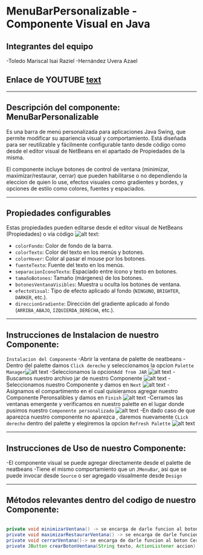 # MenuBarPersonalizable - Componente Visual en Java

## Integrantes del equipo
-Toledo Mariscal Isai Raziel
-Hernández Uvera Azael

## Enlace de YOUTUBE [text](https://youtu.be/8Joq9oHXypw)
---

## Descripción del componente: MenuBarPersonalizable

 Es una barra de menú personalizada para aplicaciones Java Swing, que permite modificar su apariencia visual y comportamiento. Está diseñada para ser reutilizable y fácilmente configurable tanto desde código como desde el editor visual de NetBeans en el apartado de Propiedades de la misma.

El componente incluye botones de control de ventana (minimizar, maximizar/restaurar, cerrar) que pueden habilitarse o no dependiendo la eleccion de quien lo use, efectos visuales como gradientes y bordes, y opciones de estilo como colores, fuentes y espaciados.

---

## Propiedades configurables

Estas propiedades pueden editarse desde el editor visual de NetBeans (Propiedades) o vía código ![alt text](Images/image-1.png):

- `colorFondo`: Color de fondo de la barra.
- `colorTexto`: Color del texto en los menús y botones.
- `colorHover`: Color al pasar el mouse por los botones.
- `fuenteTexto`: Fuente del texto en los menús.
- `separacionIconoTexto`: Espaciado entre ícono y texto en botones.
- `tamañoBotones`: Tamaño (márgenes) de los botones.
- `botonesVentanaVisibles`: Muestra u oculta los botones de ventana.
- `efectoVisual`: Tipo de efecto aplicado al fondo (`NINGUNO`, `BRIGHTER`, `DARKER`, etc.).
- `direccionGradiente`: Dirección del gradiente aplicado al fondo (`ARRIBA_ABAJO`, `IZQUIERDA_DERECHA`, etc.).

---

## Instrucciones de Instalacion de nuestro Componente:

`Instalacion del Componente`
-Abrir la ventana de palette de neatbeans
-Dentro del palette damos `Click derecho` y seleccionamos la opcion `Palette Manager`![alt text](Images/image-3.png)
-Seleccionamos la opcion`Add from JAR` ![alt text](Images/image-4.png)
-Buscamos nuestro archivo jar de nuestro Componente ![alt text](Images/image-5.png)
-Seleccionamos nuestro Componente y damos en `Next` ![alt text](Images/image-6.png)
-Asignamos el compartimento en el cual quisieramos agregar nuestro Componente Peronsalibles y damos en `Finish`  ![alt text](Images/image-7.png)
-Cerramos las ventanas emergente y verificamos en nuestro palette en el lugar donde pusimos nuestro `Componente personalizado` ![alt text](Images/image-8.png)
-En dado caso de que aparezca nuestro componente  no aparezca , daremos nuevamente `CLick derecho` dentro del palette y elegiremos la opcion `Refresh Palette` ![alt text](Images/image-9.png)

---

## Instrucciones de Uso de nuestro Componente:

-El componente visual se puede agregar directamente desde el palette de neatbeans
-Tiene el mismo comportamiento que un `JMenuBar`, asi que se puede invocar desde `Source` o ser agregado visualmente desde `Design` 

---

## Métodos relevantes dentro del codigo de nuestro Componente:
```Java

private void minimizarVentana() -> se encarga de darle funcion al boton Minimizar creado para que se muestren en nuestro menu.
private void maximizarRestaurarVentana() -> se encarga de darle funcion al boton Maximizar creado para que se muestren en nuestro menu.
private void cerrarVentana()-> se encarga de darle funcion al boton Cerrar creado para que se muestren en nuestro menu.
private JButton crearBotonVentana(String texto, ActionListener accion) -> se encarga de darle propiedades a nuestros botones creados de nuestro menu personalizado


















